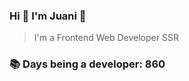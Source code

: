 ### Hi 👋 I&#39;m Juani 🦁

> I&#39;m a Frontend Web Developer SSR

### 📚 Days being a developer: 860
